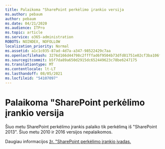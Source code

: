 ```yaml
---
title: Palaikoma "SharePoint perkėlimo įrankio versija
ms.author: pebaum
author: pebaum
ms.date: 04/21/2020
ms.audience: ITPro
ms.topic: article
ms.service: o365-administration
ROBOTS: NOINDEX, NOFOLLOW
localization_priority: Normal
ms.assetid: a1c1c035-87ad-4d7a-a347-98522429c7aa
ms.openlocfilehash: 3276d166d44798c2ffffad6f9504b73dfd81751e02cf3ba106ff6f89a9fc30b1
ms.sourcegitcommit: b5f7da89a650d2915dc652449623c78be6247175
ms.translationtype: MT
ms.contentlocale: lt-LT
ms.lasthandoff: 08/05/2021
ms.locfileid: "54107097"
---
```

# <a name="supported-version-of-the-sharepoint-migration-tool"></a>Palaikoma "SharePoint perkėlimo įrankio versija



Šiuo metu SharePoint perkėlimo įrankis palaiko tik perkėlimą iš "SharePoint 2013". Šiuo metu 2010 ir 2016 versijos nepalaikomos.
  
Daugiau informacijos [žr. "SharePoint perkėlimo įrankio įvadas.](https://go.microsoft.com/fwlink/?linkid=2044765&amp;clcid=0x409)
  

